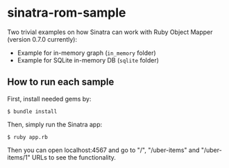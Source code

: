 sinatra-rom-sample
==================

Two trivial examples on how Sinatra can work with Ruby Object Mapper (version 0.7.0 currently):

* Example for in-memory graph (`in_memory` folder)
* Example for SQLite in-memory DB (`sqlite` folder)

## How to run each sample

First, install needed gems by:

    $ bundle install

Then, simply run the Sinatra app:

    $ ruby app.rb

Then you can open localhost:4567 and go to "/", "/uber-items" and "/uber-items/1" URLs to see the functionality.

